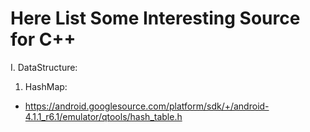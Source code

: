 # Here List Some Interesting Source for C++

I. DataStructure:
1. HashMap:
- https://android.googlesource.com/platform/sdk/+/android-4.1.1_r6.1/emulator/qtools/hash_table.h
